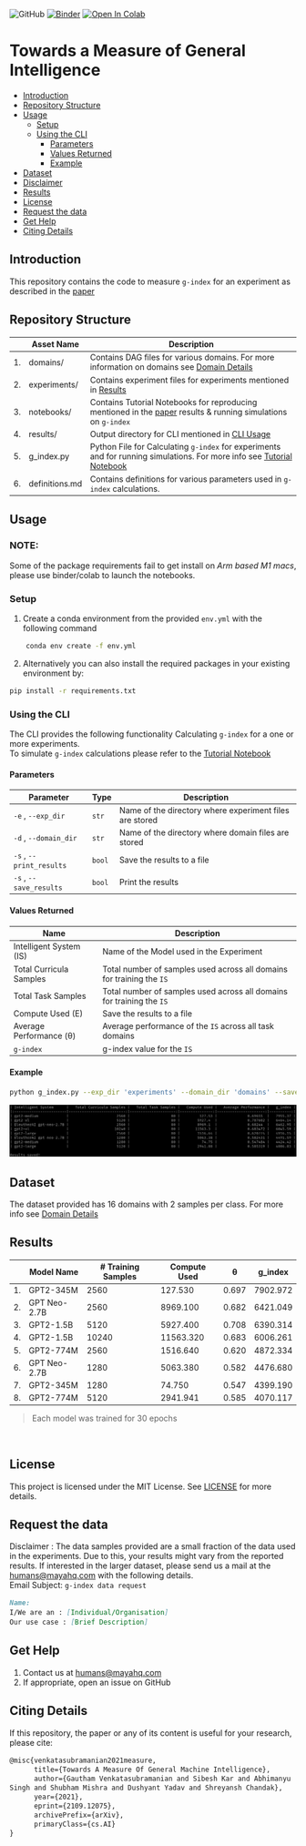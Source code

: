 ![GitHub](https://img.shields.io/github/license/mayahq/g-index-benchmark)
[![Binder](https://mybinder.org/badge_logo.svg)](https://mybinder.org/v2/gh/mayahq/g-index-benchmark/HEAD?filepath=notebooks%2Freference.ipynb)
[![Open In Colab](https://colab.research.google.com/assets/colab-badge.svg)](https://colab.research.google.com/github/mayahq/g-index-benchmark/blob/master/notebooks/reference.ipynb)

# Towards a Measure of General Intelligence
* [Introduction](#Introduction)
* [Repository Structure](#RepositoryStructure)
* [Usage](#Usage)
	* [Setup](#Setup)
	* [Using the CLI](#UsingtheCLI)
		* [Parameters](#Parameters)
		* [Values Returned](#ValuesReturned)
		* [Example](#Example)
* [Dataset](#Dataset)
* [Disclaimer](#Disclaimer)
* [Results](#Results)
* [License](#License)
* [Request the data](#Requestthedata)
* [Get Help](#GetHelp)
* [Citing Details](#CitingDetails)


## <a name='Introduction'></a>Introduction

This repository contains the code to measure `g-index` for an experiment as described in the [paper](https://arxiv.org/abs/2109.12075)

## <a name='RepositoryStructure'></a>Repository Structure 

|     | Asset Name       | Description  |
| --- | ------------     | ------------ |
| 1.  | domains/         | Contains DAG files for various domains. For more information on domains see [Domain Details](#dataset)      |
| 2.  | experiments/     | Contains experiment files for experiments mentioned in [Results](#results)   |
| 3.  | notebooks/       | Contains Tutorial Notebooks for reproducing mentioned in the [paper](https://arxiv.org/abs/2109.12075) results & running simulations on `g-index` |
| 4.  | results/         | Output directory for CLI mentioned in [CLI Usage](#usage)                    |
| 5.  | g_index.py       | Python File for Calculating `g-index` for experiments and for running simulations. For more info see [Tutorial Notebook](notebooks/reference.ipynb)
| 6.  | definitions<span>.</span>md       | Contains definitions for various parameters used in `g-index` calculations.

## <a name='Usage'></a>Usage 
### NOTE: 
Some of the package requirements fail to get install on <em>Arm based M1 macs</em>, please use binder/colab to launch the notebooks.
### <a name='Setup'></a>Setup 
1. Create a conda environment from the provided `env.yml` with the following command

```bash
    conda env create -f env.yml
```

2. Alternatively you can also install the required packages  in your existing environment by:

```bash
pip install -r requirements.txt
```

### <a name='UsingtheCLI'></a>Using the CLI

The CLI provides the following functionality Calculating `g-index` for a one or more experiments. <br>To simulate `g-index` calculations please refer to the [Tutorial Notebook](notebooks/reference.ipynb)

#### <a name='Parameters'></a>Parameters 

| Parameter               | Type   | Description                                             |
| ----------------------- | -----  | ------------------------------------------------------- |
| `-e` , `--exp_dir`      | `str`  | Name of the directory where experiment files are stored |
| `-d` , `--domain_dir`   | `str`  | Name of the directory where domain files are stored     |
| `-s` , `--print_results`| `bool` | Save the results to a file                              |
| `-s` , `--save_results` | `bool` | Print the results                                       |

#### <a name='ValuesReturned'></a>Values Returned 
| Name                              | Description                                                                  |
| --------------------------------  |  --------------------------------------------------------------------------  |
| Intelligent System (IS)           | Name of the Model used in the Experiment                                     |
| Total Curricula Samples           | Total number of samples used across all domains for training the `IS`        |
| Total Task  Samples               | Total number of samples used across all domains for training the `IS`        |
| Compute Used (E)                  | Save the results to a file                                                   |
| Average Performance (θ)    | Average performance of the `IS` across all task domains                      |
|`g-index`                          | g-index value for the `IS`                                                   |
#### <a name='Example'></a>Example
```bash
python g_index.py --exp_dir 'experiments' --domain_dir 'domains' --save_results True --print_results True
```
![Usage](images/usage-example.png)

## <a name='Dataset'></a>Dataset 

The dataset provided has 16 domains with 2 samples per class. For more info see [Domain Details](domaindetails.md)                                                                       
## <a name='Results'></a>Results 

|     | Model Name   | \# Training Samples | Compute Used | θ        | g_index  |
| --- | ------------ | ------------------- | ------------ | -------- | -------- |
| 1.  | GPT2-345M    | 2560                | 127.530      | 0.697    | 7902.972 |
| 2.  | GPT Neo-2.7B | 2560                | 8969.100     | 0.682    | 6421.049 |
| 3.  | GPT2-1.5B    | 5120                | 5927.400     | 0.708    | 6390.314 |
| 4.  | GPT2-1.5B    | 10240               | 11563.320    | 0.683    | 6006.261 |
| 5.  | GPT2-774M    | 2560                | 1516.640     | 0.620    | 4872.334 |
| 6.  | GPT Neo-2.7B | 1280                | 5063.380     | 0.582    | 4476.680 |
| 7.  | GPT2-345M    | 1280                | 74.750       | 0.547    | 4399.190 |
| 8.  | GPT2-774M    | 5120                | 2941.941     | 0.585    | 4070.117 |
<blockquote>
 Each model was trained for 30 epochs 
</blockquote><br>

## <a name='License'></a>License

This project is licensed under the MIT License. See [LICENSE](LICENSE) for more details.

## <a name='Requestthedata'></a>Request the data

Disclaimer : The data samples provided are a small fraction of the data used in the experiments. Due to this, your results might vary from the reported results. If interested in the larger dataset, please send us a mail at the [humans@mayahq.com](mailto:humans@mayahq.com) with the following details.<br>
Email Subject: `g-index data request`

```markdown
Name:
I/We are an : [Individual/Organisation]
Our use case : [Brief Description]
```

## <a name='GetHelp'></a>Get Help

1. Contact us at [humans@mayahq.com](mailto:humans@mayahq.com)
2. If appropriate, open an issue on GitHub

## <a name='CitingDetails'></a>Citing Details

If this repository, the paper or any of its content is useful for your research, please cite:

```
@misc{venkatasubramanian2021measure,
      title={Towards A Measure Of General Machine Intelligence}, 
      author={Gautham Venkatasubramanian and Sibesh Kar and Abhimanyu Singh and Shubham Mishra and Dushyant Yadav and Shreyansh Chandak},
      year={2021},
      eprint={2109.12075},
      archivePrefix={arXiv},
      primaryClass={cs.AI}
}
```
